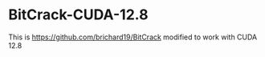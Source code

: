 # BitCrack-CUDA-12.8
This is https://github.com/brichard19/BitCrack modified to work with CUDA 12.8
